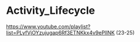 # Activity_Lifecycle
https://www.youtube.com/playlist?list=PLyfVjOYzujugap6Rf3ETNKkx4v9ePllNK (23-25)
